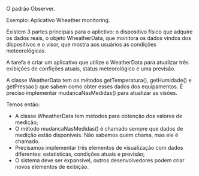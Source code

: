 O padrão Observer.

Exemplo: Aplicativo Wheather monitoring.

Existem 3 partes principais para o aplictivo: o dispositivo físico que adquire os dados
reais, o objeto WheatherData, que monitora os dados vindos dos dispositivos e o visor,
que mostra aos usuários as condições meteorológicas.

A tarefa é criar um aplicativo que utilize o WeatherData para atualizar três exibições
de confições atuais, status meteorológico e uma previsão.

A classe WeatherData tem os métodos getTemperatura(), getHumidade() e getPressao() que 
sabem como obter esses dados dos equipamentos. É preciso implementar mudancaNasMedidas() 
para atualizar as visões.

Temos então:

 - A classe WheatherData tem métodos para obtenção dos valores de medição;
 - O método mudancaNasMedidas() é chamado sempre que dados de medição estão disponiveis.
 Não sabemos quem chama, mas ele é chamado.
 - Precisamos implementar três elementos de visualização com dados diferentes: estatisticas, 
 condições atuais e previsão;
 - O sistema deve ser expansivel, outros desenvolvedores podem criar novos elementos
 de exibição.